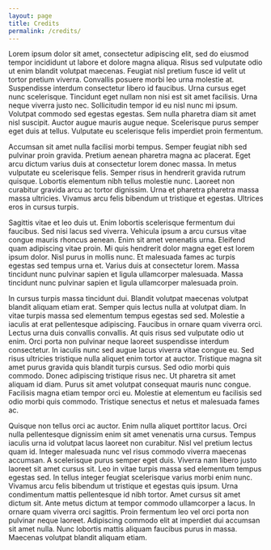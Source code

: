 ```yaml
---
layout: page
title: Credits
permalink: /credits/
---
```


Lorem ipsum dolor sit amet, consectetur adipiscing elit, sed do eiusmod tempor incididunt ut labore et dolore magna aliqua. Risus sed vulputate odio ut enim blandit volutpat maecenas. Feugiat nisl pretium fusce id velit ut tortor pretium viverra. Convallis posuere morbi leo urna molestie at. Suspendisse interdum consectetur libero id faucibus. Urna cursus eget nunc scelerisque. Tincidunt eget nullam non nisi est sit amet facilisis. Urna neque viverra justo nec. Sollicitudin tempor id eu nisl nunc mi ipsum. Volutpat commodo sed egestas egestas. Sem nulla pharetra diam sit amet nisl suscipit. Auctor augue mauris augue neque. Scelerisque purus semper eget duis at tellus. Vulputate eu scelerisque felis imperdiet proin fermentum.

Accumsan sit amet nulla facilisi morbi tempus. Semper feugiat nibh sed pulvinar proin gravida. Pretium aenean pharetra magna ac placerat. Eget arcu dictum varius duis at consectetur lorem donec massa. In metus vulputate eu scelerisque felis. Semper risus in hendrerit gravida rutrum quisque. Lobortis elementum nibh tellus molestie nunc. Laoreet non curabitur gravida arcu ac tortor dignissim. Urna et pharetra pharetra massa massa ultricies. Vivamus arcu felis bibendum ut tristique et egestas. Ultrices eros in cursus turpis.

Sagittis vitae et leo duis ut. Enim lobortis scelerisque fermentum dui faucibus. Sed nisi lacus sed viverra. Vehicula ipsum a arcu cursus vitae congue mauris rhoncus aenean. Enim sit amet venenatis urna. Eleifend quam adipiscing vitae proin. Mi quis hendrerit dolor magna eget est lorem ipsum dolor. Nisl purus in mollis nunc. Et malesuada fames ac turpis egestas sed tempus urna et. Varius duis at consectetur lorem. Massa tincidunt nunc pulvinar sapien et ligula ullamcorper malesuada. Massa tincidunt nunc pulvinar sapien et ligula ullamcorper malesuada proin.

In cursus turpis massa tincidunt dui. Blandit volutpat maecenas volutpat blandit aliquam etiam erat. Semper quis lectus nulla at volutpat diam. In vitae turpis massa sed elementum tempus egestas sed sed. Molestie a iaculis at erat pellentesque adipiscing. Faucibus in ornare quam viverra orci. Lectus urna duis convallis convallis. At quis risus sed vulputate odio ut enim. Orci porta non pulvinar neque laoreet suspendisse interdum consectetur. In iaculis nunc sed augue lacus viverra vitae congue eu. Sed risus ultricies tristique nulla aliquet enim tortor at auctor. Tristique magna sit amet purus gravida quis blandit turpis cursus. Sed odio morbi quis commodo. Donec adipiscing tristique risus nec. Ut pharetra sit amet aliquam id diam. Purus sit amet volutpat consequat mauris nunc congue. Facilisis magna etiam tempor orci eu. Molestie at elementum eu facilisis sed odio morbi quis commodo. Tristique senectus et netus et malesuada fames ac.

Quisque non tellus orci ac auctor. Enim nulla aliquet porttitor lacus. Orci nulla pellentesque dignissim enim sit amet venenatis urna cursus. Tempus iaculis urna id volutpat lacus laoreet non curabitur. Nisl vel pretium lectus quam id. Integer malesuada nunc vel risus commodo viverra maecenas accumsan. A scelerisque purus semper eget duis. Viverra nam libero justo laoreet sit amet cursus sit. Leo in vitae turpis massa sed elementum tempus egestas sed. In tellus integer feugiat scelerisque varius morbi enim nunc. Vivamus arcu felis bibendum ut tristique et egestas quis ipsum. Urna condimentum mattis pellentesque id nibh tortor. Amet cursus sit amet dictum sit. Ante metus dictum at tempor commodo ullamcorper a lacus. In ornare quam viverra orci sagittis. Proin fermentum leo vel orci porta non pulvinar neque laoreet. Adipiscing commodo elit at imperdiet dui accumsan sit amet nulla. Nunc lobortis mattis aliquam faucibus purus in massa. Maecenas volutpat blandit aliquam etiam.